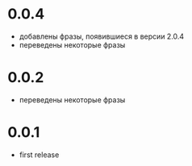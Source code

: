 
0.0.4
=====
  + добавлены фразы, появившиеся в версии 2.0.4
  + переведены некоторые фразы

0.0.2
=============
  + переведены некоторые фразы

0.0.1
=============
  + first release